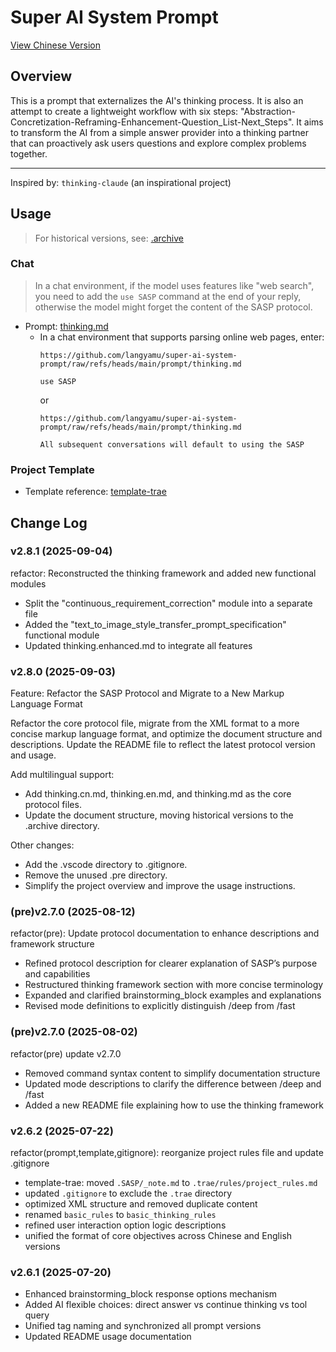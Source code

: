 # Super AI System Prompt

[View Chinese Version](./README_CN.md)


## Overview

This is a prompt that externalizes the AI's thinking process. It is also an attempt to create a lightweight workflow with six steps: "Abstraction-Concretization-Reframing-Enhancement-Question_List-Next_Steps". It aims to transform the AI from a simple answer provider into a thinking partner that can proactively ask users questions and explore complex problems together.

---

Inspired by: `thinking-claude` (an inspirational project)

## Usage

> For historical versions, see: [.archive](./.archive/)

### Chat

> In a chat environment, if the model uses features like "web search", you need to add the `use SASP` command at the end of your reply, otherwise the model might forget the content of the SASP protocol.

- Prompt: [thinking.md](./prompt/thinking.md)
  - In a chat environment that supports parsing online web pages, enter:
    ```plantext
    https://github.com/langyamu/super-ai-system-prompt/raw/refs/heads/main/prompt/thinking.md

    use SASP
    ```
    or
    ```plantext
    https://github.com/langyamu/super-ai-system-prompt/raw/refs/heads/main/prompt/thinking.md

    All subsequent conversations will default to using the SASP
    ```

### Project Template

- Template reference: [template-trae](./template-trae/)

## Change Log

### v2.8.1 (2025-09-04)

refactor: Reconstructed the thinking framework and added new functional modules

- Split the "continuous_requirement_correction" module into a separate file  
- Added the "text_to_image_style_transfer_prompt_specification" functional module  
- Updated thinking.enhanced.md to integrate all features  

### v2.8.0 (2025-09-03)

Feature: Refactor the SASP Protocol and Migrate to a New Markup Language Format

Refactor the core protocol file, migrate from the XML format to a more concise markup language format, and optimize the document structure and descriptions. Update the README file to reflect the latest protocol version and usage.

Add multilingual support:
- Add thinking.cn.md, thinking.en.md, and thinking.md as the core protocol files.
- Update the document structure, moving historical versions to the .archive directory.

Other changes:
- Add the .vscode directory to .gitignore.
- Remove the unused .pre directory.
- Simplify the project overview and improve the usage instructions.

### (pre)v2.7.0 (2025-08-12)

refactor(pre): Update protocol documentation to enhance descriptions and framework structure

- Refined protocol description for clearer explanation of SASP’s purpose and capabilities  
- Restructured thinking framework section with more concise terminology  
- Expanded and clarified brainstorming_block examples and explanations  
- Revised mode definitions to explicitly distinguish /deep from /fast

### (pre)v2.7.0 (2025-08-02)

refactor(pre) update v2.7.0

- Removed command syntax content to simplify documentation structure
- Updated mode descriptions to clarify the difference between /deep and /fast
- Added a new README file explaining how to use the thinking framework

### v2.6.2 (2025-07-22)

refactor(prompt,template,gitignore): reorganize project rules file and update
.gitignore

- template-trae: moved `.SASP/_note.md` to `.trae/rules/project_rules.md`
- updated `.gitignore` to exclude the `.trae` directory
- optimized XML structure and removed duplicate content
- renamed `basic_rules` to `basic_thinking_rules`
- refined user interaction option logic descriptions
- unified the format of core objectives across Chinese and English versions

### v2.6.1 (2025-07-20)

- Enhanced brainstorming_block response options mechanism
- Added AI flexible choices: direct answer vs continue thinking vs tool query
- Unified tag naming and synchronized all prompt versions
- Updated README usage documentation
